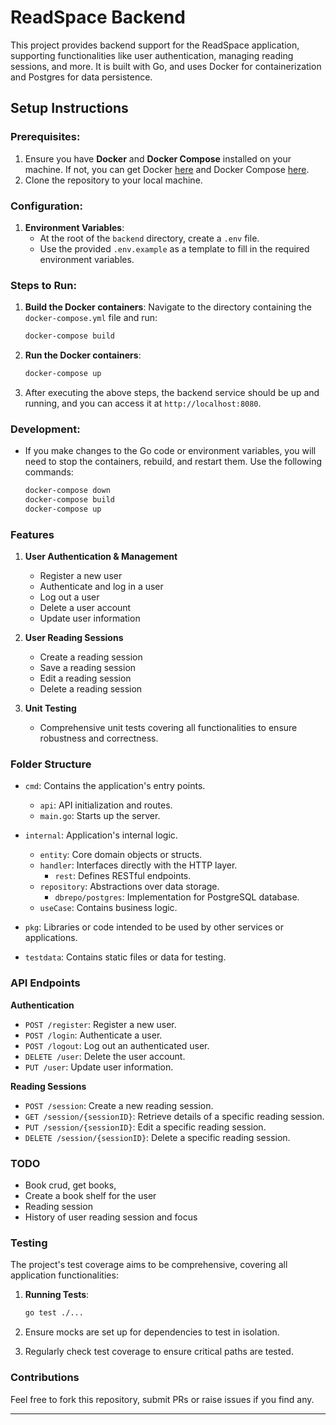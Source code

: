# ReadSpace Backend

This project provides backend support for the ReadSpace application, supporting functionalities like user authentication, managing reading sessions, and more. It is built with Go, and uses Docker for containerization and Postgres for data persistence.

## Setup Instructions

### Prerequisites:

1. Ensure you have **Docker** and **Docker Compose** installed on your machine. If not, you can get Docker [here](https://docs.docker.com/get-docker/) and Docker Compose [here](https://docs.docker.com/compose/install/).
2. Clone the repository to your local machine.

### Configuration:

1. **Environment Variables**:
   - At the root of the `backend` directory, create a `.env` file.
   - Use the provided `.env.example` as a template to fill in the required environment variables.

### Steps to Run:

1. **Build the Docker containers**:
   Navigate to the directory containing the `docker-compose.yml` file and run:

   ```bash
   docker-compose build
   ```

2. **Run the Docker containers**:

   ```bash
   docker-compose up
   ```

3. After executing the above steps, the backend service should be up and running, and you can access it at `http://localhost:8080`.

### Development:

- If you make changes to the Go code or environment variables, you will need to stop the containers, rebuild, and restart them. Use the following commands:

  ```bash
  docker-compose down
  docker-compose build
  docker-compose up
  ```

### Features

1. **User Authentication & Management**

   - Register a new user
   - Authenticate and log in a user
   - Log out a user
   - Delete a user account
   - Update user information

2. **User Reading Sessions**

   - Create a reading session
   - Save a reading session
   - Edit a reading session
   - Delete a reading session

3. **Unit Testing**
   - Comprehensive unit tests covering all functionalities to ensure robustness and correctness.

### Folder Structure

- `cmd`: Contains the application's entry points.

  - `api`: API initialization and routes.
  - `main.go`: Starts up the server.

- `internal`: Application's internal logic.

  - `entity`: Core domain objects or structs.
  - `handler`: Interfaces directly with the HTTP layer.
    - `rest`: Defines RESTful endpoints.
  - `repository`: Abstractions over data storage.
    - `dbrepo/postgres`: Implementation for PostgreSQL database.
  - `useCase`: Contains business logic.

- `pkg`: Libraries or code intended to be used by other services or applications.

- `testdata`: Contains static files or data for testing.

### API Endpoints

**Authentication**

- `POST /register`: Register a new user.
- `POST /login`: Authenticate a user.
- `POST /logout`: Log out an authenticated user.
- `DELETE /user`: Delete the user account.
- `PUT /user`: Update user information.

**Reading Sessions**

- `POST /session`: Create a new reading session.
- `GET /session/{sessionID}`: Retrieve details of a specific reading session.
- `PUT /session/{sessionID}`: Edit a specific reading session.
- `DELETE /session/{sessionID}`: Delete a specific reading session.

### TODO

- Book crud, get books,
- Create a book shelf for the user
- Reading session
- History of user reading session and focus

### Testing

The project's test coverage aims to be comprehensive, covering all application functionalities:

1. **Running Tests**:

   ```bash
   go test ./...
   ```

2. Ensure mocks are set up for dependencies to test in isolation.

3. Regularly check test coverage to ensure critical paths are tested.

### Contributions

Feel free to fork this repository, submit PRs or raise issues if you find any.

---
